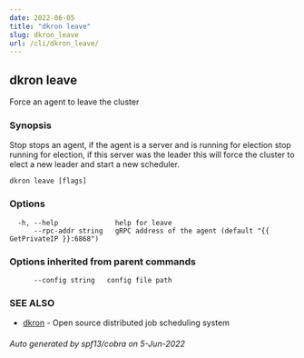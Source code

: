 ```yaml
---
date: 2022-06-05
title: "dkron leave"
slug: dkron_leave
url: /cli/dkron_leave/
---
```

## dkron leave

Force an agent to leave the cluster

### Synopsis

Stop stops an agent, if the agent is a server and is running for election
	stop running for election, if this server was the leader
	this will force the cluster to elect a new leader and start a new scheduler.

```
dkron leave [flags]
```

### Options

```
  -h, --help              help for leave
      --rpc-addr string   gRPC address of the agent (default "{{ GetPrivateIP }}:6868")
```

### Options inherited from parent commands

```
      --config string   config file path
```

### SEE ALSO

* [dkron](/docs/cli/dkron/)	 - Open source distributed job scheduling system

###### Auto generated by spf13/cobra on 5-Jun-2022
